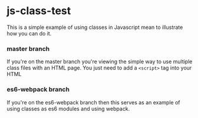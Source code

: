 # js-class-test

This is a simple example of using classes in Javascript mean to illustrate how
you can do it.

### master branch
If you're on the master branch you're viewing the simple way to use multiple
class files with an HTML page. You just need to add a `<script>` tag into your
HTML

### es6-webpack branch

If you're on the es6-webpack branch then this serves as an example of using
classes as es6 modules and using webpack.